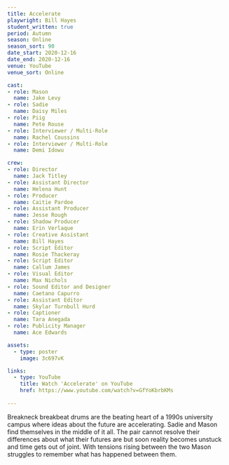 ```yaml
---
title: Accelerate
playwright: Bill Hayes
student_written: true
period: Autumn
season: Online
season_sort: 90
date_start: 2020-12-16
date_end: 2020-12-16
venue: YouTube 
venue_sort: Online 

cast:
- role: Mason
  name: Jake Levy
- role: Sadie
  name: Daisy Miles
- role: Piig
  name: Pete Rouse
- role: Interviewer / Multi-Role
  name: Rachel Coussins
- role: Interviewer / Multi-Role
  name: Demi Idowu

crew:
- role: Director
  name: Jack Titley
- role: Assistant Director 
  name: Helena Hunt
- role: Producer
  name: Caitie Pardoe
- role: Assistant Producer
  name: Jesse Rough
- role: Shadow Producer
  name: Erin Verlaque
- role: Creative Assistant
  name: Bill Hayes
- role: Script Editor
  name: Rosie Thackeray
- role: Script Editor
  name: Callum James
- role: Visual Editor
  name: Max Nichols
- role: Sound Editor and Designer
  name: Caetano Capurro
- role: Assistant Editor 
  name: Skylar Turnbull Hurd 
- role: Captioner
  name: Tara Anegada
- role: Publicity Manager
  name: Ace Edwards

assets:
  - type: poster
    image: 3c697vK

links:
  - type: YouTube 
    title: Watch 'Accelerate' on YouTube
    href: https://www.youtube.com/watch?v=GfYoKbrbKMs
    
---
```


Breakneck breakbeat drums are the beating heart of a 1990s university campus where ideas about the future are accelerating. Sadie and Mason find themselves in the middle of it all. The pair cannot resolve their differences about what their futures are but soon reality becomes unstuck and time gets out of joint. With tensions rising between the two Mason struggles to remember what has happened between them.
